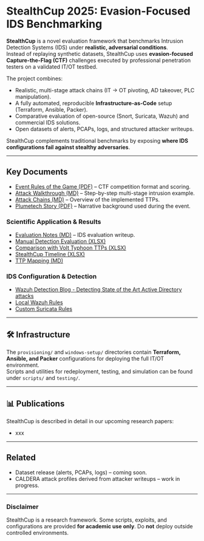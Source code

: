 # StealthCup 2025: Evasion-Focused IDS Benchmarking

**StealthCup** is a novel evaluation framework that benchmarks Intrusion Detection Systems (IDS) under **realistic, adversarial conditions**.  
Instead of replaying synthetic datasets, StealthCup uses **evasion-focused Capture-the-Flag (CTF)** challenges executed by professional penetration testers on a validated IT/OT testbed.  

The project combines:
- Realistic, multi-stage attack chains (IT → OT pivoting, AD takeover, PLC manipulation).
- A fully automated, reproducible **Infrastructure-as-Code** setup (Terraform, Ansible, Packer).
- Comparative evaluation of open-source (Snort, Suricata, Wazuh) and commercial IDS solutions.
- Open datasets of alerts, PCAPs, logs, and structured attacker writeups.  

StealthCup complements traditional benchmarks by exposing **where IDS configurations fail against stealthy adversaries**.

---

## Key Documents

- [Event Rules of the Game (PDF)](docs/Event_Rules_of_the_Game.pdf) – CTF competition format and scoring.  
- [Attack Walkthrough (MD)](docs/Attack_Walkthrough.md) – Step-by-step multi-stage intrusion example.  
- [Attack Chains (MD)](docs/Attack_Chains.md) – Overview of the implemented TTPs.  
- [Plumetech Story (PDF)](docs/Plumetech_Story.pdf) – Narrative background used during the event.  

### Scientific Application & Results
- [Evaluation Notes (MD)](docs/ScientificApplication/eval.md) – IDS evaluation writeup.  
- [Manual Detection Evaluation (XLSX)](docs/ScientificApplication/ManualDetectionEvaluation.xlsx)  
- [Comparison with Volt Typhoon TTPs (XLSX)](docs/ScientificApplication/Comparison_VoltTyphoon_felix_manuel.xlsx)  
- [StealthCup Timeline (XLSX)](docs/ScientificApplication/StealthCup_Timeline.xlsx)  
- [TTP Mapping (MD)](docs/ScientificApplication/TTPs.md)  

### IDS Configuration & Detection
- [Wazuh Detection Blog - Detecting State of the Art Active Directory attacks](docs/Wazuh-Detections/Blog-WazuhDetections.md)  
- [Local Wazuh Rules](docs/Wazuh-Detections/local_rules.xml)  
- [Custom Suricata Rules](docs/Wazuh-Detections/suricata_custom.rules)  

---

## 🛠️ Infrastructure

The `provisioning/` and `windows-setup/` directories contain **Terraform, Ansible, and Packer** configurations for deploying the full IT/OT environment.  
Scripts and utilities for redeployment, testing, and simulation can be found under `scripts/` and `testing/`.  

---

## 📊 Publications

StealthCup is described in detail in our upcoming research papers:  
- xxx

---

## Related

- Dataset release (alerts, PCAPs, logs) – coming soon.  
- CALDERA attack profiles derived from attacker writeups – work in progress.  

---

### Disclaimer
StealthCup is a research framework. Some scripts, exploits, and configurations are provided **for academic use only**. Do **not** deploy outside controlled environments.